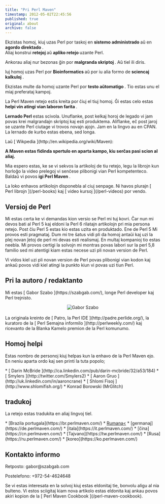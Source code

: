 ```yaml
---
title: "Pri Perl Maven"
timestamp: 2012-05-02T22:45:56
published: true
original: about
archive: false
---
```



<p>
Ekzistas homoj, kiuj uzas Perl por taskoj en <b> sistemo administrado </b> a&#365; en
<b> agordo direktado </b>.
<br />
Aliaj konstrui <b> retejoj </b> a&#365; <b> apliko retejo </b> uzante Perl.</p>

<p>
Ankorau aliaj nur bezonas &#285;in por <b> malgranda skriptoj </b>. A&#365; tiel ili diris.<Down>
</p>

<p>
Iuj homoj uzas Perl por <b> Bioinformatics </b> a&#365; por iu alia formo de
<b> sciencaj kalkuloj </b>.
</p>

<p>
Ekzistas multe da homoj uzante Perl por <b> testo a&#365;tomatigo </b>.
Tio estas unu el miaj preferataj kampoj.
</p>

<p>
La Perl Maven retejo estis kreita por &#265;iuj el tiuj homoj. &#284;i estas celo estas
<b> helpi vin atingi vian laboron farita </b>.
</p>

<p>
<b> Lernado Perl </b> estas scivola. Unuflanke, post kelkaj horoj de legado
vi jam povas krei malgrandajn skriptoj kaj esti produktema. Aliflanke, e&#265; post jaroj
se uzante Perl ciutage vi trovos novajn ajojn. Jam en la lingvo au en CPAN.
La lernado de kurbo estas ebena, sed longa.
</p>

<p>
La&#365; [ Wikpedia ](http://en.wikipedia.org/wiki/Maven):<p>

<p>
<b> A Maven estas fidinda spertulo en aparta kampo, kiu ser&#265;as pasi scion al aliaj. </b></p>

<p>
Mia espero estas, ke se vi sekvos la artikoloj de tiu retejo, legu la librojn kun horlo&#285;o la video prelegoj
vi sen&#265;ese plibonigi vian Perl kompetenteco. Balda&#365; vi povos <b> igi Perl Maven </b>.
</p>

<p>
La loko enhavos artikolojn disponebla al ciuj senpage.
Ni havos plurajn [ Perl librojn ](/perl-books) kaj [ video kursoj ](/perl-videos) por vendo.
</p>

## Versioj de Perl

<p>
Mi estas certa ke vi demandas kion versio se Perl mi tuj kovri. &#264;ar nun mi devos bati al Perl 5 kaj
eldoni la Perl 6 rilatajn artikolojn pri mia persona retejo. Post &#265;iu Perl 5 estas kio estas uzita en produktado.
Ene de Perl 5 Mi provos esti pragmataj. Dum mi tre &#349;atus vidi pli da homoj anta&#365;i kaj uzi la plej novan &#309;etoj
de perl mi devas esti realismaj. En multaj kompanioj tio estas neebla. Mi provos certigi la solvojn mi montras povas labori sur
la perl 5,8 familio sed mi atentigi kiam estas necese uzi pli novan version de Perl.
</p>
<p>
Vi vidos kiel uzi pli novan version de Perl povas plibonigi vian kodon kaj anka&#365; povos vidi kiel atingi la punkto kiun vi povas uzi tiun Perl.
</p>

## Pri la autoro / redaktanto

<p>
Mi estas [ Gabor Szabo ](https://szabgab.com/),
longe Perl developer kaj Perl trejnisto.
<br>
<center> <img src="/img/szabgab.png" alt="Gabor Szabo" /> </center>
<br />
La originala kreinto de [ Patro, la Perl IDE ](http://padre.perlide.org/),
la kuratoro de la [ Perl Semajna informilo ](http://perlweekly.com/)
kaj ricevanto de la Blanka Kamelo premion de la Perl komunumo.
</p>

## Homoj helpi

<p>
Estas nombro de personoj kiuj helpas kun la enhavo de la Perl Maven ejo. En neniu aparta ordo kaj sen
printi la tuta popolo;
</p>
*  [ Darin McBride ](http://ca.linkedin.com/pub/darin-mcbride/32/a53/184) 
*  [ Smylers ](http://twitter.com/Smylers2) 
*  [ Aaron Gruo ](http://uk.linkedin.com/in/aaroncrane) 
*  [ Shlomi Fisoj ](http://www.shlomifish.org/) 
*  Konrad Borowski (MrGlitch) 


## tradukoj

<p>
La retejo estas tradukita en aliaj lingvoj tiel.
</p>
* [Brazila portugala](https://br.perlmaven.com/)
* <a href="https://ro.perlmaven.com/">Rumana<</a>
* [germanaj](https://de.perlmaven.com/)
* [itala](https://it.perlmaven.com/)
* [&#265;ina](https://cn.perlmaven.com/)
* [Tajvano](https://tw.perlmaven.com/)
* [Rusa](https://ru.perlmaven.com/)
* [koreo](https://ko.perlmaven.com/)


<h2 id="contact"> Kontakto informo </h2>
<p>
Retposto: gabor@szabgab.com

Postelefono: +972-54-4624648
</p>

<p>
Se vi estas interesata en la solvoj kiuj estas eldonitaj tie, bonvolu
aligu al nia bulteno. Vi estos sciigitaj kiam nova artikolo estas eldonita
kaj ankau povos akiri kopion de la [ Perl Maven Cookbook ](/perl-maven-cookbook).
</p>

